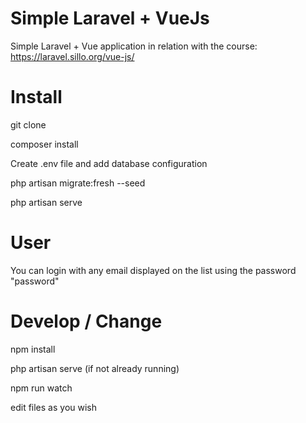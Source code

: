 # Simple Laravel + VueJs
Simple Laravel + Vue application in relation with the course: https://laravel.sillo.org/vue-js/

# Install

git clone

composer install

Create .env file and add database configuration

php artisan migrate:fresh --seed

php artisan serve

# User

You can login with any email displayed on the list using the password "password"

# Develop / Change

npm install

php artisan serve (if not already running)

npm run watch

edit files as you wish
